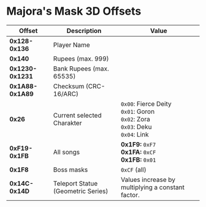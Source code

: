 # Majora's Mask 3D Offsets

| Offset            | Description                          | Value                                                                                 |
|-------------------|--------------------------------------|---------------------------------------------------------------------------------------|
| **0x128-0x136**   | Player Name                          |                                                                                       |
| **0x140**         | Rupees (max. 999)                    |                                                                                       |
| **0x1230-0x1231** | Bank Rupees (max. 65535)             |                                                                                       |
| **0x1A88-0x1A89** | Checksum (CRC-16/ARC)                |                                                                                       |
| **0x26**          | Current selected Charakter           | `0x00`: Fierce Deity<br>`0x01`: Goron<br>`0x02`: Zora<br>`0x03`: Deku<br>`0x04`: Link |
| **0xF19-0x1FB**   | All songs                            | **0x1F9:** `0xF7`<br>**0x1FA:** `0xCF`<br>**0x1FB:** `0x01`                           |
| **0x1F8**         | Boss masks                           | `0xCF` (all)                                                                          |
| **0x14C-0x14D**   | Teleport Statue  (Geometric Series)  | Values increase by multiplying a constant factor.                                     |
